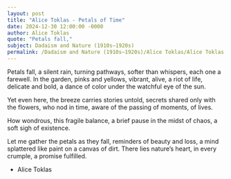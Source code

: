 ```yaml
---
layout: post
title: "Alice Toklas - Petals of Time"
date: 2024-12-30 12:00:00 -0000
author: Alice Toklas
quote: "Petals fall,"
subject: Dadaism and Nature (1910s–1920s)
permalink: /Dadaism and Nature (1910s–1920s)/Alice Toklas/Alice Toklas - Petals of Time
---
```


Petals fall,
a silent rain,
turning pathways,
softer than whispers,
each one a farewell.
In the garden,
pinks and yellows,
vibrant, alive,
a riot of life,
delicate and bold,
a dance of color
under the watchful eye
of the sun.

Yet even here,
the breeze carries
stories untold,
secrets shared only
with the flowers,
who nod in time,
aware of the passing
of moments, of lives.

How wondrous,
this fragile balance,
a brief pause
in the midst
of chaos,
a soft sigh
of existence.

Let me gather
the petals as they fall,
reminders of beauty
and loss, a mind
splattered like paint
on a canvas of dirt.
There lies nature’s heart,
in every crumple,
a promise fulfilled.


- Alice Toklas
